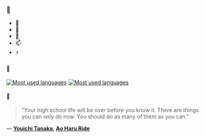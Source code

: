 ### 👋

- 🔭
- 🌱
- 💬
- 📫
- ⚡

#### 🧏

[![Most used languages](https://github-readme-stats-aynah.vercel.app/api/top-langs/?username=aynh&theme=solarized-dark&langs_count=6&layout=compact&hide_title=true)](https://github.com/anuraghazra/github-readme-stats#gh-dark-mode-only)
[![Most used languages](https://github-readme-stats-aynah.vercel.app/api/top-langs/?username=aynh&theme=solarized-light&langs_count=6&layout=compact&hide_title=true)](https://github.com/anuraghazra/github-readme-stats#gh-light-mode-only)

#### 💬

> "Your high school life will be over before you know it. There are things you can only do now. You should do as many of them as you can."

&mdash; [**Youichi Tanaka**](https://myanimelist.net/character.php?q=Youichi%20Tanaka&cat=character), [**Ao Haru Ride**](https://myanimelist.net/search/all?q=Ao%20Haru%20Ride&cat=all)
